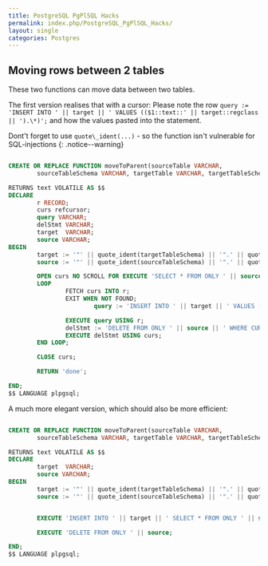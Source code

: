 ```yaml
---
title: PostgreSQL PgPlSQL Hacks
permalink: index.php/PostgreSQL_PgPlSQL_Hacks/
layout: single
categories: Postgres
---
```


Moving rows between 2 tables
----------------------------

These two functions can move data between two tables.

The first version realises that with a cursor: Please note the row
`query := 'INSERT INTO ' || target || ' VALUES (($1::text::' ||
target::regclass || ').\*)';` and how the values pasted into the
statement. 

Dont't forget to use `quote\_ident(...)` - so the function
isn't vulnerable for SQL-injections
{: .notice--warning}

``` sql

CREATE OR REPLACE FUNCTION moveToParent(sourceTable VARCHAR, 
        sourceTableSchema VARCHAR, targetTable VARCHAR, targetTableSchema VARCHAR )

RETURNS text VOLATILE AS $$
DECLARE
        r RECORD;
        curs refcursor;
        query VARCHAR;
        delStmt VARCHAR;
        target  VARCHAR;
        source VARCHAR;
BEGIN
        target := '"' || quote_ident(targetTableSchema) || '".' || quote_ident(targetTable);
        source := '"' || quote_ident(sourceTableSchema) || '".' || quote_ident(sourceTable);

        OPEN curs NO SCROLL FOR EXECUTE 'SELECT * FROM ONLY ' || source;
        LOOP
                FETCH curs INTO r;
                EXIT WHEN NOT FOUND;
                        query := 'INSERT INTO ' || target || ' VALUES (($1::text::' || target::regclass || ').*)';

                EXECUTE query USING r;
                delStmt := 'DELETE FROM ONLY ' || source || ' WHERE CURRENT OF $1'; 
                EXECUTE delStmt USING curs; 
        END LOOP;

        CLOSE curs;

        RETURN 'done';

END; 
$$ LANGUAGE plpgsql;
```

A much more elegant version, which should also be more efficient:

``` sql

CREATE OR REPLACE FUNCTION moveToParent(sourceTable VARCHAR,
        sourceTableSchema VARCHAR, targetTable VARCHAR, targetTableSchema VARCHAR )

RETURNS text VOLATILE AS $$
DECLARE
        target  VARCHAR;
        source VARCHAR;
BEGIN
        target := '"' || quote_ident(targetTableSchema) || '".' || quote_ident(targetTable);
        source := '"' || quote_ident(sourceTableSchema) || '".' || quote_ident(sourceTable);


        EXECUTE 'INSERT INTO ' || target || ' SELECT * FROM ONLY ' || source; 

        EXECUTE 'DELETE FROM ONLY ' || source;

END; 
$$ LANGUAGE plpgsql;
```
